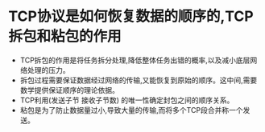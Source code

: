 # TCP协议是如何恢复数据的顺序的,TCP拆包和粘包的作用

* TCP拆包的作用是将任务拆分处理,降低整体任务出错的概率,以及减小底层网络处理的压力。
* 拆包过程需要保证数据经过网络的传输,又能恢复到原始的顺序。这中间,需要数学提供保证顺序的理论依据。
* TCP利用(发送子节 接收子节数) 的唯一性确定封包之间的顺序关系。
* 粘包是为了防止数据量过小,导致大量的传输,而将多个TCP段合并称一个发送。
